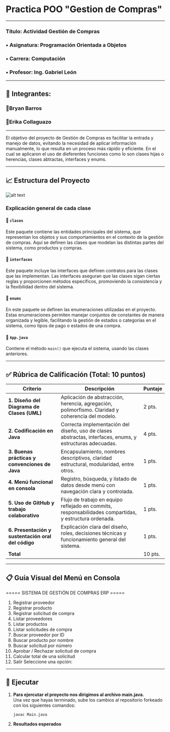 # Practica POO "Gestion de Compras"
---
### Título: Actividad Gestión de Compras
### •	Asignatura: Programación Orientada a Objetos
### •	Carrera: Computación
### •	Profesor: Ing. Gabriel León
---
## 📝 Integrantes:
### 📌Bryan Barros
### 📌Erika Collaguazo
---

El objetivo del proyecto de Gestión de Compras es facilitar la entrada y manejo de datos, evitando la necesidad de aplicar información manualmente, lo que resulta en un proceso más rápido y eficiente. En el cual se aplicaron el uso de dieferentes funciones como lo son clases hijas o herencias, clases abtractas, interfaces y enums.

---

## 📈 Estructura del Proyecto

![alt text](image.png)
### Explicación general de cada clase 

#### 📂 `clases`
Este paquete contiene las entidades principales del sistema, que representan los objetos y sus comportamientos en el contexto de la gestión de compras. Aquí se definen las clases que modelan las distintas partes del sistema, como productos y compras.

#### 📂 `interfaces`
Este paquete incluye las interfaces que definen contratos para las clases que las implementan. Las interfaces aseguran que las clases sigan ciertas reglas y proporcionen métodos específicos, promoviendo la consistencia y la flexibilidad dentro del sistema.

#### 📂 `enums`
En este paquete se definen las enumeraciones utilizadas en el proyecto. Estas enumeraciones permiten manejar conjuntos de constantes de manera organizada y legible, facilitando la gestión de estados o categorías en el sistema, como tipos de pago o estados de una compra.

#### 📂 `App.java`
Contiene el método `main()` que ejecuta el sistema, usando las clases anteriores. 

---



## ✅ Rúbrica de Calificación (Total: 10 puntos)

| Criterio | Descripción | Puntaje |
|---------|-------------|---------|
| **1. Diseño del Diagrama de Clases (UML)** | Aplicación de abstracción, herencia, agregación, polimorfismo. Claridad y coherencia del modelo. | 2 pts. |
| **2. Codificación en Java** | Correcta implementación del diseño, uso de clases abstractas, interfaces, enums, y estructuras adecuadas.	 | 4 pts. |
| **3. Buenas prácticas y convenciones de Java** | Encapsulamiento, nombres descriptivos, claridad estructural, modularidad, entre otros. | 1 pts. |
| **4. Menú funcional en consola** | Registro, búsqueda, y listado de datos desde menú con navegación clara y controlada. | 1 pts. |
| **5. Uso de GitHub y trabajo colaborativo** | Flujo de trabajo en equipo reflejado en commits, responsabilidades compartidas, y estructura ordenada. | 1 pts. |
| **6. Presentación y sustentación oral del código** | Explicación clara del diseño, roles, decisiones técnicas y funcionamiento general del sistema. | 1 pts. |
| **Total** |  | 10 pts. |

---

📋 Guía Visual del Menú en Consola
---
===== SISTEMA DE GESTIÓN DE COMPRAS ERP =====
1. Registrar proveedor
2. Registrar producto
3. Registrar solicitud de compra
4. Listar proveedores
5. Listar productos
6. Listar solicitudes de compra
7. Buscar proveedor por ID
8. Buscar producto por nombre
9. Buscar solicitud por número
13. Aprobar / Rechazar solicitud de compra
14. Calcular total de una solicitud
15. Salir
Seleccione una opción:
---

## 🧰 Ejecutar

1. **Para ejercutar el proyecto nos dirigimos al archivo **main.java.****  
    Una vez que hayas terminado, sube los cambios al repositorio forkeado con los siguientes comandos:  
    ```bash
    javac Main.java
    ```

5. **Resultados esperados**  
    

